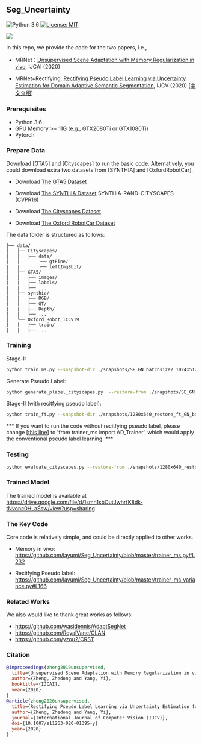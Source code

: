 ## Seg_Uncertainty
![Python 3.6](https://img.shields.io/badge/python-3.6-green.svg)
[![License: MIT](https://img.shields.io/badge/License-MIT-green.svg)](https://opensource.org/licenses/MIT)

![](https://github.com/layumi/Seg_Uncertainty/blob/master/Visual.jpg)

In this repo, we provide the code for the two papers, i.e., 

- MRNet：[Unsupervised Scene Adaptation with Memory Regularization in vivo](https://arxiv.org/pdf/1912.11164.pdf), IJCAI (2020)

- MRNet+Rectifying: [Rectifying Pseudo Label Learning via Uncertainty Estimation for Domain Adaptive Semantic Segmentation](https://arxiv.org/pdf/2003.03773.pdf), IJCV (2020) [[中文介绍]](https://zhuanlan.zhihu.com/p/130220572)

### Prerequisites
- Python 3.6
- GPU Memory >= 11G (e.g., GTX2080Ti or GTX1080Ti)
- Pytorch 


### Prepare Data
Download [GTA5] and [Cityscapes] to run the basic code.
Alternatively, you could download extra two datasets from [SYNTHIA] and [OxfordRobotCar].

- Download [The GTA5 Dataset]( https://download.visinf.tu-darmstadt.de/data/from_games/ )

- Download [The SYNTHIA Dataset]( http://synthia-dataset.net/download/808/)  SYNTHIA-RAND-CITYSCAPES (CVPR16)

- Download [The Cityscapes Dataset]( https://www.cityscapes-dataset.com/ )

- Download [The Oxford RobotCar Dataset]( http://www.nec-labs.com/~mas/adapt-seg/adapt-seg.html )

The data folder is structured as follows:
```
├── data/
│   ├── Cityscapes/  
|   |   ├── data/
|   |       ├── gtFine/
|   |       ├── leftImg8bit/
│   ├── GTA5/
|   |   ├── images/
|   |   ├── labels/
|   |   ├── ...
│   ├── synthia/ 
|   |   ├── RGB/
|   |   ├── GT/
|   |   ├── Depth/
|   |   ├── ...
│   └── Oxford_Robot_ICCV19
|   |   ├── train/
|   |   ├── ...
```

### Training 
Stage-I:
```bash
python train_ms.py --snapshot-dir ./snapshots/SE_GN_batchsize2_1024x512_pp_ms_me0_classbalance7_kl0.1_lr2_drop0.1_seg0.5  --drop 0.1 --warm-up 5000 --batch-size 2 --learning-rate 2e-4 --crop-size 1024,512 --lambda-seg 0.5  --lambda-adv-target1 0.0002 --lambda-adv-target2 0.001   --lambda-me-target 0  --lambda-kl-target 0.1  --norm-style gn  --class-balance  --only-hard-label 80  --max-value 7  --gpu-ids 0,1  --often-balance  --use-se  
```

Generate Pseudo Label:
```bash
python generate_plabel_cityscapes.py  --restore-from ./snapshots/SE_GN_batchsize2_1024x512_pp_ms_me0_classbalance7_kl0.1_lr2_drop0.1_seg0.5/GTA5_25000.pth
```

Stage-II (with recitfying pseudo label):
```bash
python train_ft.py --snapshot-dir ./snapshots/1280x640_restore_ft_GN_batchsize9_512x256_pp_ms_me0_classbalance7_kl0_lr1_drop0.2_seg0.5_BN_80_255_0.8_Noaug --restore-from ./snapshots/SE_GN_batchsize2_1024x512_pp_ms_me0_classbalance7_kl0.1_lr2_drop0.1_seg0.5/GTA5_25000.pth --drop 0.2 --warm-up 5000 --batch-size 9 --learning-rate 1e-4 --crop-size 512,256 --lambda-seg 0.5 --lambda-adv-target1 0 --lambda-adv-target2 0 --lambda-me-target 0 --lambda-kl-target 0 --norm-style gn --class-balance --only-hard-label 80 --max-value 7 --gpu-ids 0,1,2 --often-balance  --use-se  --input-size 1280,640  --train_bn  --autoaug False
```
*** If you want to run the code without recitfying pseudo label, please change [[this line]](https://github.com/layumi/Seg_Uncertainty/blob/master/train_ft.py#L20) to 'from trainer_ms import AD_Trainer', which would apply the conventional pseudo label learning. ***

### Testing
```bash
python evaluate_cityscapes.py --restore-from ./snapshots/1280x640_restore_ft_GN_batchsize9_512x256_pp_ms_me0_classbalance7_kl0_lr1_drop0.2_seg0.5_BN_80_255_0.8_Noaug/GTA5_25000.pth
```

### Trained Model
The trained model is available at https://drive.google.com/file/d/1smh1sbOutJwhrfK8dk-tNvonc0HLaSsw/view?usp=sharing

### The Key Code
Core code is relatively simple, and could be directly applied to other works. 
- Memory in vivo:  https://github.com/layumi/Seg_Uncertainty/blob/master/trainer_ms.py#L232

- Recitfying Pseudo label:  https://github.com/layumi/Seg_Uncertainty/blob/master/trainer_ms_variance.py#L166

### Related Works
We also would like to thank great works as follows:
- https://github.com/wasidennis/AdaptSegNet
- https://github.com/RoyalVane/CLAN
- https://github.com/yzou2/CRST

### Citation
```bibtex
@inproceedings{zheng2019unsupervised,
  title={Unsupervised Scene Adaptation with Memory Regularization in vivo},
  author={Zheng, Zhedong and Yang, Yi},
  booktitle={IJCAI},
  year={2020}
}
@article{zheng2020unsupervised,
  title={Rectifying Pseudo Label Learning via Uncertainty Estimation for Domain Adaptive Semantic Segmentation },
  author={Zheng, Zhedong and Yang, Yi},
  journal={International Journal of Computer Vision (IJCV)},
  doi={10.1007/s11263-020-01395-y}
  year={2020}
}
```

